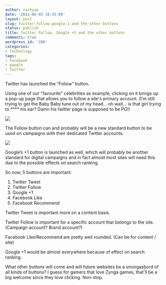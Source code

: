 ```yaml
---
author: zackyap
date: '2011-06-03 18:35:08'
layout: post
slug: twitter-follow-google-1-and-the-other-buttons
status: publish
title: Twitter Follow, Google +1 and the other buttons
comments: true
wordpress_id: '280'
categories:
- Technology
tags:
- Facebook
- google
- Twitter
---
```


Twitter has launched the “Follow” button.

Using one of our "favourite" celebrities as example, clicking on it brings up a pop-up page that allows you to follow a site's primary account. (I’m still trying to get the Baby Baby tune out of my head… oh wait… is that girl trying to **** his ear? Damn his twitter page is supposed to be PG!)

[![](http://zackyap.com/wp-content/uploads/2011/06/justinbieber-follow.jpg)](http://zackyap.com/wp-content/uploads/2011/06/justinbieber-follow.jpg)

The Follow button can and probably will be a new standard button to be used on
campaigns with their dedicated Twitter accounts.

![](http://zackyap.com/wp-content/uploads/2011/06/google-1-button-290x290.jpg)

Google’s +1 button is launched as well, which will probably be another standard for digital campaigns and in fact almost most sites will need this due to the possible effects on search ranking.

So now, 5 buttons are important:

  1. Twitter Tweet
  2. Twitter Follow
  3. Google +1
  4. Facebook Like
  5. Facebook Recommend
  
Twitter Tweet is important more on a content basis.

Twitter Follow is important for a specific account that belongs to the site. (Campaign account? Brand account?)

Facebook Like/Recommend are pretty well rounded. (Can be for content / site)

Google +1 would be almost everywhere because of effect on search ranking.

  
What other buttons will come and will future websites be a smorgasbord of all kinds of buttons? I guess for gamers that love Zynga games, that'll be a big welcome since they love clicking. Non-stop.

